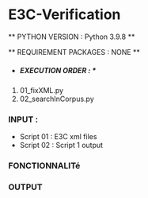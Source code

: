 # E3C-Verification

** PYTHON VERSION : Python 3.9.8 **

** REQUIREMENT PACKAGES : NONE **

* ##### EXECUTION ORDER : *

1. 01_fixXML.py
2. 02_searchInCorpus.py

### INPUT : 

- Script 01 : E3C xml files
- Script 02 : Script 1 output


### FONCTIONNALITé

### OUTPUT
